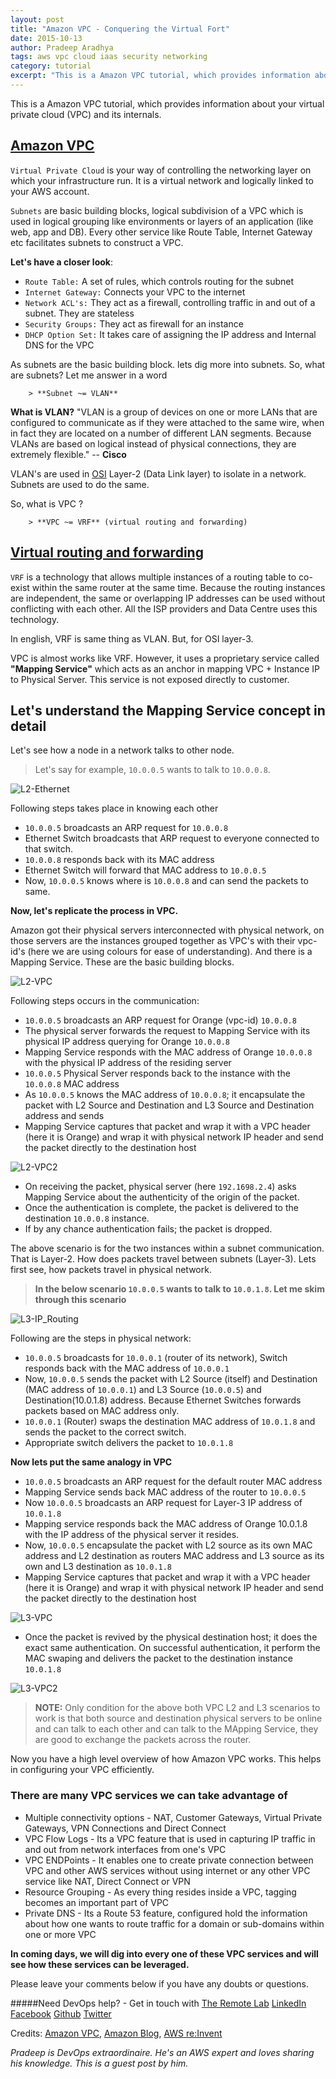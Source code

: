 ```yaml
---
layout: post
title: "Amazon VPC - Conquering the Virtual Fort"
date: 2015-10-13
author: Pradeep Aradhya
tags: aws vpc cloud iaas security networking
category: tutorial
excerpt: "This is a Amazon VPC tutorial, which provides information about your virtual private cloud (VPC) and its subnets. Know more about your infrastructure."
---
```



This is a Amazon VPC tutorial, which provides information about your virtual private cloud (VPC) and its internals.

## [Amazon VPC][6] 
`Virtual Private Cloud` is your way of controlling the networking layer on which your infrastructure run. It is a virtual network and logically linked to your AWS account.


`Subnets` are basic building blocks, logical subdivision of a VPC which is used in logical grouping like environments or layers of an application (like web, app and DB). Every other service like Route Table, Internet Gateway etc facilitates subnets to construct a VPC. 

__Let's have a closer look__:

- `Route Table:` A set of rules, which controls routing for the subnet
- `Internet Gateway:` Connects your VPC to the internet 
- `Network ACL's:` They act as a firewall, controlling traffic in and out of a subnet. They are stateless
- `Security Groups:` They act as firewall for an instance
- `DHCP Option Set:` It takes care of assigning the IP address and Internal DNS for the VPC 


As subnets are the basic building block. lets dig more into subnets. So, what are subnets? Let me answer in a word

        > **Subnet ~= VLAN**

**What is VLAN?** "VLAN is a group of devices on one or more LANs that are configured to communicate as if they were attached to the same wire, when in fact they are located on a number of different LAN segments. Because VLANs are based on logical instead of physical connections, they are extremely flexible."  -- **Cisco**

VLAN's are used in [OSI][7] Layer-2 (Data Link layer) to isolate in a network. Subnets are used to do the same. 

So, what is VPC ?
        
        > **VPC ~= VRF** (virtual routing and forwarding)

## [Virtual routing and forwarding][8] 

`VRF` is a technology that allows multiple instances of a routing table to co-exist within the same router at the same time. Because the routing instances are independent, the same or overlapping IP addresses can be used without conflicting with each other.
All the ISP providers and Data Centre uses this technology. 

In english, VRF is same thing as VLAN. But, for OSI layer-3. 

VPC is almost works like VRF. However, it uses a proprietary service called **"Mapping Service"** which acts as an anchor in mapping VPC + Instance IP to Physical Server. This service is not exposed directly to customer.


## Let's understand the Mapping Service concept in detail

Let's see how a node in a network talks to other node.

> Let's say for example, `10.0.0.5` wants to talk to `10.0.0.8`. 

![L2-Ethernet][9] 

Following steps takes place in knowing each other

- `10.0.0.5` broadcasts an ARP request for `10.0.0.8`
- Ethernet Switch broadcasts that ARP request to everyone connected to that switch.
- `10.0.0.8` responds back with its MAC address
- Ethernet Switch will forward that MAC address to `10.0.0.5`
- Now, `10.0.0.5` knows where is `10.0.0.8` and can send the packets to same. 

**Now, let's replicate the process in VPC.** 

Amazon got their physical servers interconnected with physical network, on those servers are the instances grouped together as VPC's with their vpc-id's (here we are using colours for ease of understanding). And there is a Mapping Service. These are the basic building blocks.


![L2-VPC][10] 

Following steps occurs in the communication:

- `10.0.0.5` broadcasts an ARP request for Orange (vpc-id) `10.0.0.8`
- The physical server forwards the request to Mapping Service with its physical IP address querying for Orange `10.0.0.8`
- Mapping Service responds with the MAC address of Orange `10.0.0.8` with the physical IP address of the residing server
- `10.0.0.5` Physical Server responds back to the instance with the `10.0.0.8` MAC address
- As `10.0.0.5` knows the MAC address of `10.0.0.8`; it encapsulate the packet with L2 Source and Destination and L3 Source and Destination address and sends
- Mapping Service captures that packet and wrap it with a VPC header (here it is Orange) and wrap it with physical network IP header and send the packet directly to the destination host

![L2-VPC2][11] 

- On receiving the packet, physical server (here `192.1698.2.4`) asks Mapping Service about the authenticity of the origin of the packet. 
- Once the authentication is complete, the packet is delivered to the destination `10.0.0.8` instance. 
- If by any chance authentication fails; the packet is dropped.


The above scenario is for the two instances within a subnet communication. That is Layer-2. How does packets travel between subnets (Layer-3). 
Lets first see, how packets travel in physical network.

> **In the below scenario `10.0.0.5` wants to talk to `10.0.1.8`. Let me skim through this scenario**

![L3-IP_Routing][12]

Following are the steps in physical network:

- `10.0.0.5` broadcasts for `10.0.0.1` (router of its network), Switch responds back with the MAC address of `10.0.0.1`
- Now, `10.0.0.5` sends the packet with L2 Source (itself) and Destination (MAC address of `10.0.0.1`) and L3 Source (`10.0.0.5`) and Destination(10.0.1.8) address. Because Ethernet Switches forwards packets based on MAC address only. 
- `10.0.0.1` (Router) swaps the destination MAC address of `10.0.1.8` and sends the packet to the correct switch.
- Appropriate switch delivers the packet to `10.0.1.8`


**Now lets put the same analogy in VPC**

- `10.0.0.5` broadcasts an ARP request for the default router MAC address
- Mapping Service sends back MAC address of the router to `10.0.0.5`
- Now `10.0.0.5` broadcasts an ARP request for Layer-3 IP address of `10.0.1.8`
- Mapping service responds back the MAC address of Orange 10.0.1.8 with the IP address of the physical server it resides.
- Now, `10.0.0.5` encapsulate the packet with L2 source as its own MAC address and L2 destination as routers MAC address and L3 source as its own and L3 destination as `10.0.1.8`
- Mapping Service captures that packet and wrap it with a VPC header (here it is Orange) and wrap it with physical network IP header and send the packet directly to the destination host

![L3-VPC][13] 

- Once the packet is revived by the physical destination host; it does the exact same authentication. On successful authentication, it perform the MAC swaping and delivers the packet to the destination instance  `10.0.1.8`

![L3-VPC2][14] 

> **NOTE:** Only condition for the above both VPC L2 and L3 scenarios to work is that both source and destination physical servers to be online and can talk to each other and can talk to the MApping Service, they are good to exchange the packets across the router. 


Now you have a high level overview of how Amazon VPC works. This helps in configuring your VPC efficiently.


### There are many VPC services we can take advantage of


- Multiple connectivity options - NAT, Customer Gateways, Virtual Private Gateways, VPN Connections and Direct Connect
- VPC Flow Logs - Its a VPC feature that is used in capturing IP traffic in and out from network interfaces from one's VPC
- VPC ENDPoints - It enables one to create private connection between VPC and other AWS services without using internet or any other VPC service like NAT, Direct Connect or VPN 
- Resource Grouping - As every thing resides inside a VPC, tagging  becomes an important part of VPC
- Private DNS - Its a Route 53 feature, configured hold the information about how one wants to route traffic for a domain or sub-domains within one or more VPC


**In coming days, we will dig into every one of these VPC services and will see how these services can be leveraged.**

Please leave your comments below if you have any doubts or questions.

#####Need DevOps help? - Get in touch with [The Remote Lab][1] 
[LinkedIn][2] [Facebook][3] [Github][4] [Twitter][5]

Credits: [Amazon VPC][6], [Amazon Blog][15], [AWS re:Invent][16]

_Pradeep is DevOps extraordinaire. He's an AWS expert and loves sharing his knowledge. This is a guest post by him._


  [1]: http://theremotelab.io
  [2]: https://www.linkedin.com/company/the-remote-lab
  [3]: https://www.facebook.com/TheRemoteLab
  [4]: https://github.com/TheRemoteLab
  [5]: https://twitter.com/TheRemoteLab
  [6]: http://aws.amazon.com/vpc/
  [7]: https://en.wikipedia.org/wiki/OSI_model
  [8]: https://en.wikipedia.org/wiki/Virtual_routing_and_forwarding
  [9]: https://s3-ap-southeast-1.amazonaws.com/trl-blog/L2-Ethernet.png 
  [10]: https://s3-ap-southeast-1.amazonaws.com/trl-blog/L2-VPC.png
  [11]: https://s3-ap-southeast-1.amazonaws.com/trl-blog/L2-VPC2.png
  [12]: https://s3-ap-southeast-1.amazonaws.com/trl-blog/L3-IP_Routing.png
  [13]: https://s3-ap-southeast-1.amazonaws.com/trl-blog/L3-VPC.png
  [14]: https://s3-ap-southeast-1.amazonaws.com/trl-blog/L3-VPC2.png
  [15]: https://aws.amazon.com/blogs/aws/
  [16]: https://www.portal.reinvent.awsevents.com
